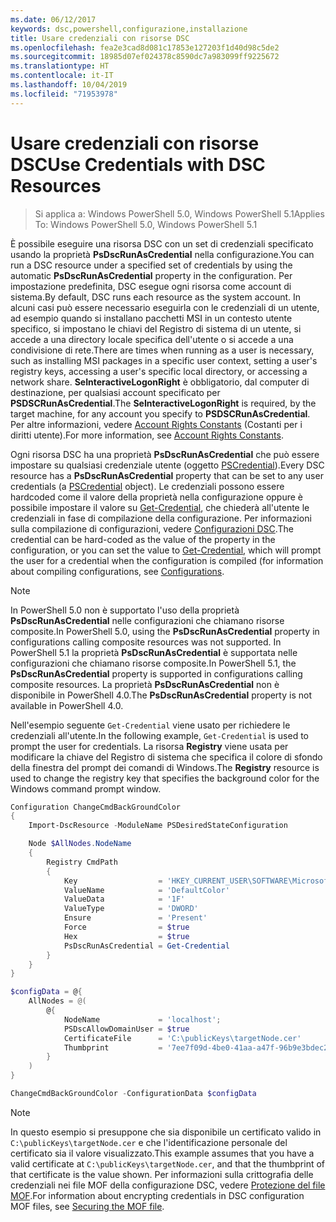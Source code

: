```yaml
---
ms.date: 06/12/2017
keywords: dsc,powershell,configurazione,installazione
title: Usare credenziali con risorse DSC
ms.openlocfilehash: fea2e3cad8d081c17853e127203f1d40d98c5de2
ms.sourcegitcommit: 18985d07ef024378c8590dc7a983099ff9225672
ms.translationtype: HT
ms.contentlocale: it-IT
ms.lasthandoff: 10/04/2019
ms.locfileid: "71953978"
---
```

# <a name="use-credentials-with-dsc-resources"></a><span data-ttu-id="4f517-103">Usare credenziali con risorse DSC</span><span class="sxs-lookup"><span data-stu-id="4f517-103">Use Credentials with DSC Resources</span></span>

> <span data-ttu-id="4f517-104">Si applica a: Windows PowerShell 5.0, Windows PowerShell 5.1</span><span class="sxs-lookup"><span data-stu-id="4f517-104">Applies To: Windows PowerShell 5.0, Windows PowerShell 5.1</span></span>

<span data-ttu-id="4f517-105">È possibile eseguire una risorsa DSC con un set di credenziali specificato usando la proprietà **PsDscRunAsCredential** nella configurazione.</span><span class="sxs-lookup"><span data-stu-id="4f517-105">You can run a DSC resource under a specified set of credentials by using the automatic **PsDscRunAsCredential** property in the configuration.</span></span> <span data-ttu-id="4f517-106">Per impostazione predefinita, DSC esegue ogni risorsa come account di sistema.</span><span class="sxs-lookup"><span data-stu-id="4f517-106">By default, DSC runs each resource as the system account.</span></span> <span data-ttu-id="4f517-107">In alcuni casi può essere necessario eseguirla con le credenziali di un utente, ad esempio quando si installano pacchetti MSI in un contesto utente specifico, si impostano le chiavi del Registro di sistema di un utente, si accede a una directory locale specifica dell'utente o si accede a una condivisione di rete.</span><span class="sxs-lookup"><span data-stu-id="4f517-107">There are times when running as a user is necessary, such as installing MSI packages in a specific user context, setting a user's registry keys, accessing a user's specific local directory, or accessing a network share.</span></span> <span data-ttu-id="4f517-108">**SeInteractiveLogonRight** è obbligatorio, dal computer di destinazione, per qualsiasi account specificato per **PSDSCRunAsCredential**.</span><span class="sxs-lookup"><span data-stu-id="4f517-108">The **SeInteractiveLogonRight** is required, by the target machine, for any account you specify to **PSDSCRunAsCredential**.</span></span> <span data-ttu-id="4f517-109">Per altre informazioni, vedere [Account Rights Constants](/windows/desktop/secauthz/account-rights-constants) (Costanti per i diritti utente).</span><span class="sxs-lookup"><span data-stu-id="4f517-109">For more information, see [Account Rights Constants](/windows/desktop/secauthz/account-rights-constants).</span></span>

<span data-ttu-id="4f517-110">Ogni risorsa DSC ha una proprietà **PsDscRunAsCredential** che può essere impostare su qualsiasi credenziale utente (oggetto [PSCredential](/dotnet/api/system.management.automation.pscredential)).</span><span class="sxs-lookup"><span data-stu-id="4f517-110">Every DSC resource has a **PsDscRunAsCredential** property that can be set to any user credentials (a [PSCredential](/dotnet/api/system.management.automation.pscredential) object).</span></span> <span data-ttu-id="4f517-111">Le credenziali possono essere hardcoded come il valore della proprietà nella configurazione oppure è possibile impostare il valore su [Get-Credential](/powershell/module/Microsoft.PowerShell.Security/Get-Credential), che chiederà all'utente le credenziali in fase di compilazione della configurazione. Per informazioni sulla compilazione di configurazioni, vedere [Configurazioni DSC](configurations.md).</span><span class="sxs-lookup"><span data-stu-id="4f517-111">The credential can be hard-coded as the value of the property in the configuration, or you can set the value to [Get-Credential](/powershell/module/Microsoft.PowerShell.Security/Get-Credential), which will prompt the user for a credential when the configuration is compiled (for information about compiling configurations, see [Configurations](configurations.md).</span></span>

> [!NOTE]
> <span data-ttu-id="4f517-112">In PowerShell 5.0 non è supportato l'uso della proprietà **PsDscRunAsCredential** nelle configurazioni che chiamano risorse composite.</span><span class="sxs-lookup"><span data-stu-id="4f517-112">In PowerShell 5.0, using the **PsDscRunAsCredential** property in configurations calling composite resources was not supported.</span></span> <span data-ttu-id="4f517-113">In PowerShell 5.1 la proprietà **PsDscRunAsCredential** è supportata nelle configurazioni che chiamano risorse composite.</span><span class="sxs-lookup"><span data-stu-id="4f517-113">In PowerShell 5.1, the **PsDscRunAsCredential** property is supported in configurations calling composite resources.</span></span> <span data-ttu-id="4f517-114">La proprietà **PsDscRunAsCredential** non è disponibile in PowerShell 4.0.</span><span class="sxs-lookup"><span data-stu-id="4f517-114">The **PsDscRunAsCredential** property is not available in PowerShell 4.0.</span></span>

<span data-ttu-id="4f517-115">Nell'esempio seguente `Get-Credential` viene usato per richiedere le credenziali all'utente.</span><span class="sxs-lookup"><span data-stu-id="4f517-115">In the following example, `Get-Credential` is used to prompt the user for credentials.</span></span> <span data-ttu-id="4f517-116">La risorsa **Registry** viene usata per modificare la chiave del Registro di sistema che specifica il colore di sfondo della finestra del prompt dei comandi di Windows.</span><span class="sxs-lookup"><span data-stu-id="4f517-116">The **Registry** resource is used to change the registry key that specifies the background color for the Windows command prompt window.</span></span>

```powershell
Configuration ChangeCmdBackGroundColor
{
    Import-DscResource -ModuleName PSDesiredStateConfiguration

    Node $AllNodes.NodeName
    {
        Registry CmdPath
        {
            Key                  = 'HKEY_CURRENT_USER\SOFTWARE\Microsoft\Command Processor'
            ValueName            = 'DefaultColor'
            ValueData            = '1F'
            ValueType            = 'DWORD'
            Ensure               = 'Present'
            Force                = $true
            Hex                  = $true
            PsDscRunAsCredential = Get-Credential
        }
    }
}

$configData = @{
    AllNodes = @(
        @{
            NodeName             = 'localhost';
            PSDscAllowDomainUser = $true
            CertificateFile      = 'C:\publicKeys\targetNode.cer'
            Thumbprint           = '7ee7f09d-4be0-41aa-a47f-96b9e3bdec25'
        }
    )
}

ChangeCmdBackGroundColor -ConfigurationData $configData
```

> [!NOTE]
> <span data-ttu-id="4f517-117">In questo esempio si presuppone che sia disponibile un certificato valido in `C:\publicKeys\targetNode.cer` e che l'identificazione personale del certificato sia il valore visualizzato.</span><span class="sxs-lookup"><span data-stu-id="4f517-117">This example assumes that you have a valid certificate at `C:\publicKeys\targetNode.cer`, and that the thumbprint of that certificate is the value shown.</span></span> <span data-ttu-id="4f517-118">Per informazioni sulla crittografia delle credenziali nei file MOF della configurazione DSC, vedere [Protezione del file MOF](../pull-server/secureMOF.md).</span><span class="sxs-lookup"><span data-stu-id="4f517-118">For information about encrypting credentials in DSC configuration MOF files, see [Securing the MOF file](../pull-server/secureMOF.md).</span></span>
